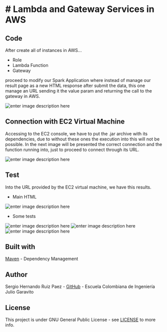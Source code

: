 # # Lambda and Gateway Services in AWS

## Code
After create all of instances in AWS...

 - Role
 - Lambda Function
 - Gateway

proceed to modify our Spark Application where instead of manage our result page as a new HTML response after submit the data, this one manage an URL sending it the value param and returning the call to the gateway in AWS.

![enter image description here](https://lh3.googleusercontent.com/mR3vD4N9vI1xnJXk-Ekj-M2zo_VBdhUR9bqdjw7IIzfygfexYSeUnnn5B0SghvEYAZhR5qq-z79N "Fragment Code of Spark App")

## Connection with EC2 Virtual Machine
Accessing to the EC2 console, we have to put the .jar archive with its dependencies, due to without these ones the execution into this will not be possible. In the next image will be presented the correct connection and the function running into, just to proceed to connect through its URL.

![enter image description here](https://lh3.googleusercontent.com/yw8Md28ujZ2sIWEFHQZfxxSgHtwGNCdkn6EYqZTC2mLnLWN5hOP_-8uxZ_MNEexRGkWjQIhNvo5P) 

## Test
Into the URL provided by the EC2 virtual machine, we have this results.

 - Main HTML
 
 ![enter image description here](https://lh3.googleusercontent.com/PS27pt2pAQyqZucxvCA-iMvYm8kZbJ3CEY1Kug86MaKsxjD5oS_kwMYnxPlQNazl7KonIwzG7tSx)

 - Some tests
 
 ![enter image description here](https://lh3.googleusercontent.com/o2XeXyXAKvKZrPxJhr3r6fOuKQqQK26H6LkyXN2rz03heDy3DPZulirnuw-PncRix0XISCfAaYOC)
 ![enter image description here](https://lh3.googleusercontent.com/-a3-bwP2yXEJ9VhpYV5H_Zexz_-kwJml9tki901a0MMRADweN2chpgmJW6gSZIv3xJqvy9Ngb5lF)
 ![enter image description here](https://lh3.googleusercontent.com/Rnwck79R8MBVb2XbmpdZX0F-W2kvvVHhvltebJ1mNIHPyfl_c9L_dgTOvNV952i4xhgThprx1kot)
 
## Built with
[Maven](https://maven.apache.org/) - Dependency Management

 ## Author
Sergio Hernando Ruiz Paez - [GitHub](https://github.com/Sergyo97) - Escuela Colombiana de Ingeniería Julio Garavito

## License
This project is under GNU General Public License - see  [LICENSE](https://github.com/Sergyo97/LambdaGatewayServices/blob/master/LICENSE) to more info.
